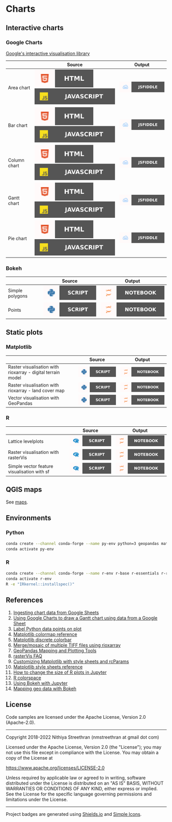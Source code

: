 # Charts

## Interactive charts

### Google Charts

[Google's interactive visualisation library](https://developers.google.com/chart)

&nbsp; | Source | Output
-- | -- | --
Area chart | [![View HTML](badges/html.svg)](charts/google/areachart.html) [![View JavaScript](badges/javascript.svg)](charts/google/areachart.js) | [![View output on JSFiddle](badges/jsfiddle.svg)](https://jsfiddle.net/nithiya/yt7ab0Lo/)
Bar chart | [![View HTML](badges/html.svg)](charts/google/barchart.html) [![View JavaScript](badges/javascript.svg)](charts/google/barchart.js) | [![View output on JSFiddle](badges/jsfiddle.svg)](https://jsfiddle.net/nithiya/qxcpz345/)
Column chart | [![View HTML](badges/html.svg)](charts/google/columnchart.html) [![View JavaScript](badges/javascript.svg)](charts/google/columnchart.js) | [![View output on JSFiddle](badges/jsfiddle.svg)](https://jsfiddle.net/nithiya/df0bmjt1/)
Gantt chart | [![View HTML](badges/html.svg)](charts/google/ganttchart.html) [![View JavaScript](badges/javascript.svg)](charts/google/ganttchart.js) | [![View output on JSFiddle](badges/jsfiddle.svg)](https://jsfiddle.net/nithiya/s2kye3md/)
Pie chart | [![View HTML](badges/html.svg)](charts/google/piechart.html) [![View JavaScript](badges/javascript.svg)](charts/google/piechart.js) | [![View output on JSFiddle](badges/jsfiddle.svg)](https://jsfiddle.net/nithiya/nm5pgksj/)

### Bokeh

&nbsp; | Source | Output
-- | -- | --
Simple polygons | [![View Python script](badges/python.svg)](charts/python/bokeh_polygon.py) | [![View Jupyter Notebook](badges/jupyter.svg)](https://nbviewer.org/github/nmstreethran/charts/blob/main/docs/bokeh_polygon.ipynb)
Points | [![View Python script](badges/python.svg)](charts/python/bokeh_points.py) | [![View Jupyter Notebook](badges/jupyter.svg)](https://nbviewer.org/github/nmstreethran/charts/blob/main/docs/bokeh_points.ipynb)

## Static plots

### Matplotlib

&nbsp; | Source | Output
-- | -- | --
Raster visualisation with rioxarray - digital terrain model | [![View Python script](badges/python.svg)](charts/python/rioxarray.py) | [![View Jupyter Notebook](badges/jupyter.svg)](https://nbviewer.org/github/nmstreethran/charts/blob/main/docs/python/rioxarray.ipynb)
Raster visualisation with rioxarray - land cover map | [![View Python script](badges/python.svg)](charts/python/rioxarray_lc.py) | [![View Jupyter Notebook](badges/jupyter.svg)](https://nbviewer.org/github/nmstreethran/charts/blob/main/docs/python/rioxarray_lc.ipynb)
Vector visualisation with GeoPandas | [![View Python script](badges/python.svg)](charts/python/geopandas.py) | [![View Jupyter Notebook](badges/jupyter.svg)](https://nbviewer.org/github/nmstreethran/charts/blob/main/docs/python/geopandas.ipynb)

### R

&nbsp; | Source | Output
-- | -- | --
Lattice levelplots | [![View R script](badges/r.svg)](charts/r/lattice_plot.r) | [![View Jupyter Notebook](badges/jupyter.svg)](https://nbviewer.org/github/nmstreethran/charts/blob/main/docs/r/lattice.ipynb)
Raster visualisation with rasterVis | [![View R script](badges/r.svg)](charts/r/rastervis_plot.r) | [![View Jupyter Notebook](badges/jupyter.svg)](https://nbviewer.org/github/nmstreethran/charts/blob/main/docs/r/rastervis.ipynb)
Simple vector feature visualisation with sf | [![View R script](badges/r.svg)](charts/r/sf_plot.r) | [![View Jupyter Notebook](badges/jupyter.svg)](https://nbviewer.org/github/nmstreethran/charts/blob/main/docs/r/sf.ipynb)

## QGIS maps

See [maps](maps).

## Environments

### Python

```sh
conda create --channel conda-forge --name py-env python=3 geopandas matplotlib rioxarray jupyterlab jupyter_bokeh
conda activate py-env
```

### R

```sh
conda create --channel conda-forge --name r-env r-base r-essentials r-rgdal r-rastervis r-sf r-geojsonio jupyterlab
conda activate r-env
R -e "IRkernel::installspec()"
```

<!-- ### JavaScript

```sh
conda create --channel conda-forge --name js-env nodejs jupyterlab
conda activate js-env
npm install --global ijavascript
ijsinstall
``` -->

## References

1. [Ingesting chart data from Google Sheets](https://developers.google.com/chart/interactive/docs/spreadsheets)
2. [Using Google Charts to draw a Gantt chart using data from a Google Sheet](https://stackoverflow.com/a/42335062)
3. [Label Python data points on plot](https://stackoverflow.com/a/22272358)
4. [Matplotlib colormap reference](https://matplotlib.org/stable/gallery/color/colormap_reference.html)
5. [Matplotlib discrete colorbar](https://stackoverflow.com/q/14777066)
6. [Merge/mosaic of multiple TIFF files using rioxarray](https://gis.stackexchange.com/q/376685)
7. [GeoPandas Mapping and Plotting Tools](https://geopandas.org/en/stable/docs/user_guide/mapping.html)
8. [rasterVis FAQ](https://oscarperpinan.github.io/rastervis/FAQ.html)
9. [Customizing Matplotlib with style sheets and rcParams](https://matplotlib.org/stable/tutorials/introductory/customizing.html)
10. [Matplotlib style sheets reference](https://matplotlib.org/stable/gallery/style_sheets/style_sheets_reference.html)
11. [How to change the size of R plots in Jupyter](https://stackoverflow.com/a/60196822)
12. [R colorspace](https://colorspace.r-forge.r-project.org/)
13. [Using Bokeh with Jupyter](https://docs.bokeh.org/en/latest/docs/user_guide/jupyter.html)
14. [Mapping geo data with Bokeh](https://docs.bokeh.org/en/latest/docs/user_guide/geo.html)

<!-- 1. [IJavaScript](https://github.com/n-riesco/ijavascript)
1. [HTML output using IJavaScript](https://n-riesco.github.io/ijavascript/doc/custom.ipynb.html#$$.html(htmlString)) -->

## License

Code samples are licensed under the Apache License, Version 2.0 (Apache-2.0).

---

Copyright 2018-2022 Nithiya Streethran (nmstreethran at gmail dot com)

Licensed under the Apache License, Version 2.0 (the "License");
you may not use this file except in compliance with the License.
You may obtain a copy of the License at

<https://www.apache.org/licenses/LICENSE-2.0>

Unless required by applicable law or agreed to in writing, software
distributed under the License is distributed on an "AS IS" BASIS,
WITHOUT WARRANTIES OR CONDITIONS OF ANY KIND, either express or implied.
See the License for the specific language governing permissions and
limitations under the License.

---

Project badges are generated using [Shields.io](https://shields.io/) and [Simple Icons](https://simpleicons.org/).
